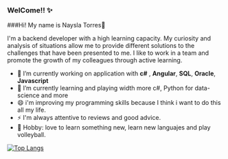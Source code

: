 ### WelCome!! ✨
###Hi! My name is Naysla Torres👋

I'm a backend developer with a high learning capacity. My curiosity and analysis of situations allow me to provide different solutions to the challenges that have been presented to me. I like to work in a team and promote the growth of my colleagues through active learning.

- 🔭 I’m currently working on application with **c#** , **Angular**, **SQL**, **Oracle**, **Javascript**
- 🌱 I’m currently learning and playing width more c#, Python for data-science and more
- 😄 i'm improving my programming skills because I think i want to do this all my life.
- ⚡ I'm always attentive to reviews and good advice.
- 👾 Hobby: love to learn something new, learn new languajes and play volleyball.
 
 [![Top Langs](https://github-readme-stats.vercel.app/api/top-langs/?username=Naysla&layout=compact)](https://github.com/anuraghazra/github-readme-stats)
 

